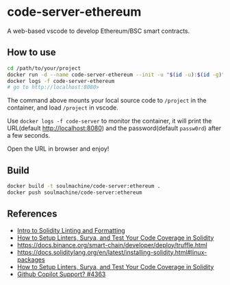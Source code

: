 # code-server-ethereum

A web-based vscode to develop Ethereum/BSC smart contracts.

## How to use

```bash
cd /path/to/your/project
docker run -d --name code-server-ethereum --init -u "$(id -u):$(id -g)" -p 8080:8080 -v $(pwd):/project soulmachine/code-server:ethereum code-server
docker logs -f code-server-ethereum
# go to http://localhost:8080>
```

The command above mounts your local source code to `/project` in the container, and load `/project` in vscode.

Use `docker logs -f code-server` to monitor the container, it will print the URL(default <http://localhost:8080>) and the password(default `passw0rd`) after a few seconds.

Open the URL in browser and enjoy!

## Build

```bash
docker build -t soulmachine/code-server:ethereum .
docker push soulmachine/code-server:ethereum
```

## References

- [Intro to Solidity Linting and Formatting](https://medium.com/coinmonks/introduction-to-solidity-linting-and-formatting-e838c074791a)
- [How to Setup Linters, Surya, and Test Your Code Coverage in Solidity](https://www.maxgrok.com/posts/how-to-setup-solidity-linters)
- <https://docs.binance.org/smart-chain/developer/deploy/truffle.html>
- <https://docs.soliditylang.org/en/latest/installing-solidity.html#linux-packages>
- [How to Setup Linters, Surya, and Test Your Code Coverage in Solidity](https://www.maxgrok.com/posts/how-to-setup-solidity-linters)
- [Github Copilot Support? #4363](https://github.com/coder/code-server/discussions/4363#discussioncomment-1996997)
